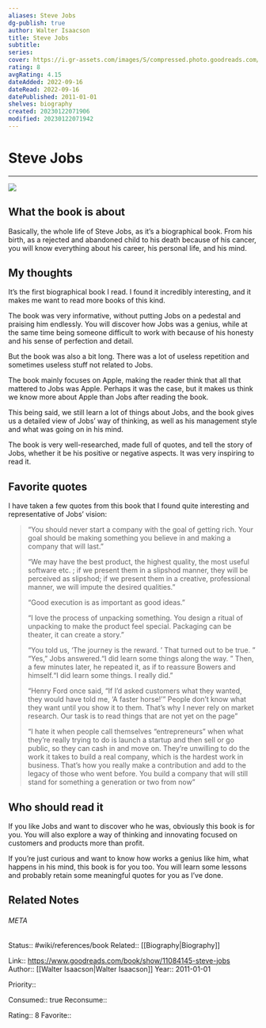```yaml
---
aliases: Steve Jobs
dg-publish: true
author: Walter Isaacson
title: Steve Jobs
subtitle: 
series: 
cover: https://i.gr-assets.com/images/S/compressed.photo.goodreads.com/books/1511288482l/11084145._SY475_.jpg
rating: 8
avgRating: 4.15
dateAdded: 2022-09-16
dateRead: 2022-09-16
datePublished: 2011-01-01
shelves: biography
created: 20230122071906
modified: 20230122071942
---
```

# Steve Jobs
---
![](https://i.gr-assets.com/images/S/compressed.photo.goodreads.com/books/1511288482l/11084145._SY475_.jpg)


## What the book is about

Basically, the whole life of Steve Jobs, as it’s a biographical book. From his birth, as a rejected and abandoned child to his death because of his cancer, you will know everything about his career, his personal life, and his mind.

## My thoughts

It’s the first biographical book I read. I found it incredibly interesting, and it makes me want to read more books of this kind.

The book was very informative, without putting Jobs on a pedestal and praising him endlessly. You will discover how Jobs was a genius, while at the same time being someone difficult to work with because of his honesty and his sense of perfection and detail.

But the book was also a bit long. There was a lot of useless repetition and sometimes useless stuff not related to Jobs.

The book mainly focuses on Apple, making the reader think that all that mattered to Jobs was Apple. Perhaps it was the case, but it makes us think we know more about Apple than Jobs after reading the book.

This being said, we still learn a lot of things about Jobs, and the book gives us a detailed view of Jobs’ way of thinking, as well as his management style and what was going on in his mind.

The book is very well-researched, made full of quotes, and tell the story of Jobs, whether it be his positive or negative aspects. It was very inspiring to read it.

## Favorite quotes

I have taken a few quotes from this book that I found quite interesting and representative of Jobs’ vision:

> “You should never start a company with the goal of getting rich. Your goal should be making something you believe in and making a company that will last.”
> 
> “We may have the best product, the highest quality, the most useful software etc. ; if we present them in a slipshod manner, they will be perceived as slipshod; if we present them in a creative, professional manner, we will impute the desired qualities.”
> 
> “Good execution is as important as good ideas.”
> 
> “I love the process of unpacking something. You design a ritual of unpacking to make the product feel special. Packaging can be theater, it can create a story.”
> 
> “You told us, ‘The journey is the reward. ’ That turned out to be true. ” “Yes,” Jobs answered.“I did learn some things along the way. ” Then, a few minutes later, he repeated it, as if to reassure Bowers and himself.“I did learn some things. I really did.”
> 
> “Henry Ford once said, “If I’d asked customers what they wanted, they would have told me, ‘A faster horse!’” People don’t know what they want until you show it to them. That’s why I never rely on market research. Our task is to read things that are not yet on the page”
> 
> “I hate it when people call themselves “entrepreneurs” when what they’re really trying to do is launch a startup and then sell or go public, so they can cash in and move on. They’re unwilling to do the work it takes to build a real company, which is the hardest work in business. That’s how you really make a contribution and add to the legacy of those who went before. You build a company that will still stand for something a generation or two from now”


## Who should read it

If you like Jobs and want to discover who he was, obviously this book is for you. You will also explore a way of thinking and innovating focused on customers and products more than profit.

If you’re just curious and want to know how works a genius like him, what happens in his mind, this book is for you too. You will learn some lessons and probably retain some meaningful quotes for you as I’ve done.


## Related Notes




###### META
Status:: #wiki/references/book
Related:: [[Biography\|Biography]]

Link:: https://www.goodreads.com/book/show/11084145-steve-jobs
Author:: [[Walter Isaacson\|Walter Isaacson]]
Year:: 2011-01-01

Priority:: 

Consumed:: true
Reconsume:: 

Rating:: 8
Favorite:: 
